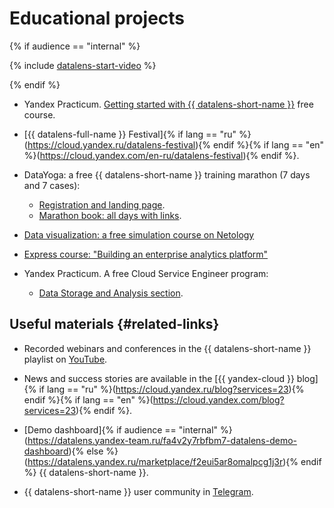 # Educational projects

{% if audience == "internal" %}

{% include [datalens-start-video](../../_includes/datalens/datalens-start-video.md) %}

{% endif %}

* Yandex Practicum. [Getting started with {{ datalens-short-name }}](https://cloud.yandex.ru/training/datalens) free course.

* [{{ datalens-full-name }} Festival]{% if lang == "ru" %}(https://cloud.yandex.ru/datalens-festival){% endif %}{% if lang == "en" %}(https://cloud.yandex.com/en-ru/datalens-festival){% endif %}.

* DataYoga: a free {{ datalens-short-name }} training marathon (7 days and 7 cases):
   * [Registration and landing page](https://datayoga.ru/datalens).
   * [Marathon book: all days with links](https://datayoga.ru/datalensbook).

* [Data visualization: a free simulation course on Netology](https://netology.ru/programs/analyst-bifree#/)

* [Express course: "Building an enterprise analytics platform"](https://yandexcloud.teachbase.ru/)

* Yandex Practicum. A free Cloud Service Engineer program:
   * [Data Storage and Analysis section](https://practicum.yandex.ru/ycloud).

## Useful materials {#related-links}

* Recorded webinars and conferences in the {{ datalens-short-name }} playlist on [YouTube](https://www.youtube.com/playlist?list=PL1x4ET76A10b_H4qg7ZjpAcANaLJuZbiz).

* News and success stories are available in the [{{ yandex-cloud }} blog]{% if lang == "ru" %}(https://cloud.yandex.ru/blog?services=23){% endif %}{% if lang == "en" %}(https://cloud.yandex.com/blog?services=23){% endif %}.

* [Demo dashboard]{% if audience == "internal" %}(https://datalens.yandex-team.ru/fa4v2y7rbfbm7-datalens-demo-dashboard){% else %}(https://datalens.yandex.ru/marketplace/f2eui5ar8omalpcg1j3r){% endif %} {{ datalens-short-name }}.

* {{ datalens-short-name }} user community in [Telegram](https://t.me/YandexDataLens).
